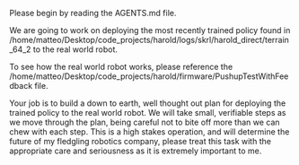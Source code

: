 Please begin by reading the AGENTS.md file.

We are going to work on deploying the most recently trained policy found in /home/matteo/Desktop/code_projects/harold/logs/skrl/harold_direct/terrain_64_2 to the real world robot.

To see how the real world robot works, please reference the /home/matteo/Desktop/code_projects/harold/firmware/PushupTestWithFeedback file.

Your job is to build a down to earth, well thought out plan for deploying the trained policy to the real world robot. We will take small, verifiable steps as we move through the plan, being careful not to bite off more than we can chew with each step. This is a high stakes operation, and will determine the future of my fledgling robotics company, please treat this task with the appropriate care and seriousness as it is extremely important to me.


